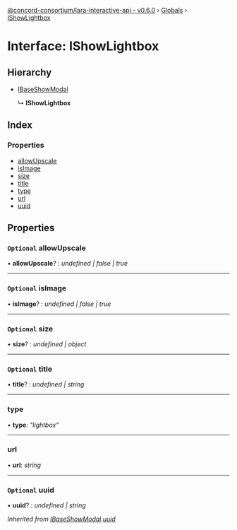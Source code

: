 [@concord-consortium/lara-interactive-api - v0.6.0](../README.md) › [Globals](../globals.md) › [IShowLightbox](ishowlightbox.md)

# Interface: IShowLightbox

## Hierarchy

* [IBaseShowModal](ibaseshowmodal.md)

  ↳ **IShowLightbox**

## Index

### Properties

* [allowUpscale](ishowlightbox.md#optional-allowupscale)
* [isImage](ishowlightbox.md#optional-isimage)
* [size](ishowlightbox.md#optional-size)
* [title](ishowlightbox.md#optional-title)
* [type](ishowlightbox.md#type)
* [url](ishowlightbox.md#url)
* [uuid](ishowlightbox.md#optional-uuid)

## Properties

### `Optional` allowUpscale

• **allowUpscale**? : *undefined | false | true*

___

### `Optional` isImage

• **isImage**? : *undefined | false | true*

___

### `Optional` size

• **size**? : *undefined | object*

___

### `Optional` title

• **title**? : *undefined | string*

___

###  type

• **type**: *"lightbox"*

___

###  url

• **url**: *string*

___

### `Optional` uuid

• **uuid**? : *undefined | string*

*Inherited from [IBaseShowModal](ibaseshowmodal.md).[uuid](ibaseshowmodal.md#optional-uuid)*
